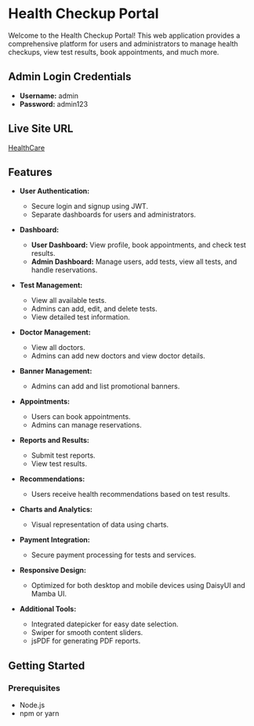 # Health Checkup Portal

Welcome to the Health Checkup Portal! This web application provides a comprehensive platform for users and administrators to manage health checkups, view test results, book appointments, and much more.

## Admin Login Credentials
- **Username:** admin
- **Password:** admin123

## Live Site URL
[HealthCare](https://unknown-daf67.web.app/)

## Features

- **User Authentication:**
  - Secure login and signup using JWT.
  - Separate dashboards for users and administrators.

- **Dashboard:**
  - **User Dashboard:** View profile, book appointments, and check test results.
  - **Admin Dashboard:** Manage users, add tests, view all tests, and handle reservations.

- **Test Management:**
  - View all available tests.
  - Admins can add, edit, and delete tests.
  - View detailed test information.

- **Doctor Management:**
  - View all doctors.
  - Admins can add new doctors and view doctor details.

- **Banner Management:**
  - Admins can add and list promotional banners.

- **Appointments:**
  - Users can book appointments.
  - Admins can manage reservations.

- **Reports and Results:**
  - Submit test reports.
  - View test results.

- **Recommendations:**
  - Users receive health recommendations based on test results.

- **Charts and Analytics:**
  - Visual representation of data using charts.

- **Payment Integration:**
  - Secure payment processing for tests and services.

- **Responsive Design:**
  - Optimized for both desktop and mobile devices using DaisyUI and Mamba UI.

- **Additional Tools:**
  - Integrated datepicker for easy date selection.
  - Swiper for smooth content sliders.
  - jsPDF for generating PDF reports.

## Getting Started

### Prerequisites
- Node.js
- npm or yarn